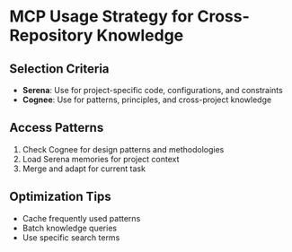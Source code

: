 
# MCP Usage Strategy for Cross-Repository Knowledge

## Selection Criteria
- **Serena**: Use for project-specific code, configurations, and constraints
- **Cognee**: Use for patterns, principles, and cross-project knowledge

## Access Patterns
1. Check Cognee for design patterns and methodologies
2. Load Serena memories for project context
3. Merge and adapt for current task

## Optimization Tips
- Cache frequently used patterns
- Batch knowledge queries
- Use specific search terms
